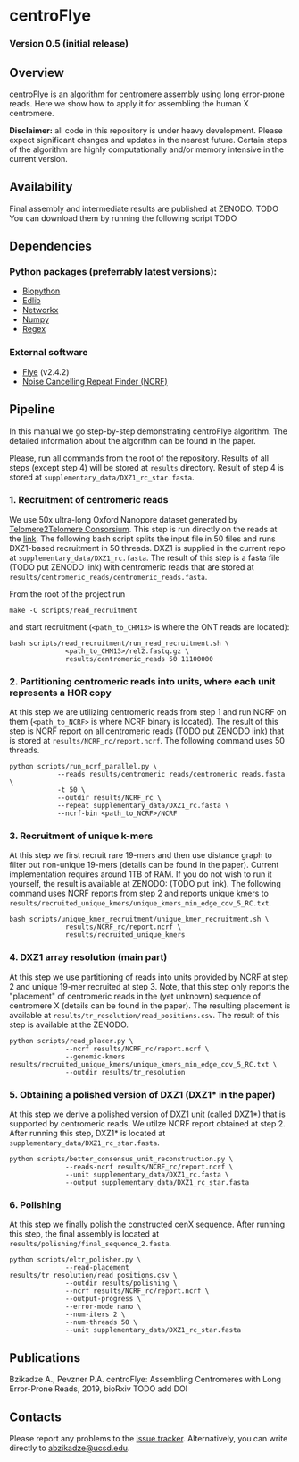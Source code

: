 # centroFlye

### Version 0.5 (initial release)
## Overview
centroFlye is an algorithm for centromere assembly using long error-prone reads.
Here we show how to apply it for assembling the human X centromere.
 
**Disclaimer:** all code in this repository is under heavy development.
Please expect significant changes and updates in the nearest future.
Certain steps of the algorithm are highly computationally and/or memory intensive in the current version.


## Availability
Final assembly and intermediate results are published at ZENODO. TODO
You can download them by running the following script TODO


## Dependencies
### Python packages (preferrably latest versions):
+ [Biopython](https://pypi.org/project/biopython/)
+ [Edlib](https://pypi.org/project/edlib/)
+ [Networkx](https://pypi.org/project/networkx/)
+ [Numpy](https://pypi.org/project/numpy/)
+ [Regex](https://pypi.org/project/regex/)

### External software
+ [Flye](https://github.com/fenderglass/Flye) (v2.4.2)
+ [Noise Cancelling Repeat Finder (NCRF)](https://github.com/makovalab-psu/NoiseCancellingRepeatFinder)


## Pipeline
In this manual we go step-by-step demonstrating centroFlye algorithm.
The detailed information about the algorithm can be found in the paper.

Please, run all commands from the root of the repository.
Results of all steps (except step 4) will be stored at `results` directory.
Result of step 4 is stored at ``supplementary_data/DXZ1_rc_star.fasta``.

### 1. Recruitment of centromeric reads

We use 50x ultra-long Oxford Nanopore dataset generated by [Telomere2Telomere Consorsium](https://github.com/nanopore-wgs-consortium/CHM13). 
This step is run directly on the reads at the [link](https://s3.amazonaws.com/nanopore-human-wgs/chm13/nanopore/rel2/rel2.fastq.gz).
The following bash script splits the input file in 50 files and runs DXZ1-based recruitment in 50 threads.
DXZ1 is supplied in the current repo at ``supplementary_data/DXZ1_rc.fasta``.
The result of this step is a fasta file (TODO put ZENODO link) with centromeric reads that are stored at ``results/centromeric_reads/centromeric_reads.fasta``.

From the root of the project run 
```
make -C scripts/read_recruitment
```
and start recruitment (`<path_to_CHM13>` is where the ONT reads are located):
```
bash scripts/read_recruitment/run_read_recruitment.sh \
              <path_to_CHM13>/rel2.fastq.gz \
              results/centromeric_reads 50 11100000
```

### 2. Partitioning centromeric reads into units, where each unit represents a HOR copy
At this step we are utilizing centromeric reads from step 1 and run NCRF on them (``<path_to_NCRF>`` is where NCRF binary is located).
The result of this step is NCRF report on all centromeric reads (TODO put ZENODO link) that is stored at ``results/NCRF_rc/report.ncrf``.
The following command uses 50 threads.

```
python scripts/run_ncrf_parallel.py \
            --reads results/centromeric_reads/centromeric_reads.fasta \
            -t 50 \
            --outdir results/NCRF_rc \
            --repeat supplementary_data/DXZ1_rc.fasta \
            --ncrf-bin <path_to_NCRF>/NCRF
```

### 3. Recruitment of unique k-mers
At this step we first recruit rare 19-mers and then use distance graph to filter out non-unique 19-mers (details can be found in the paper).
Current implementation requires around 1TB of RAM.
If you do not wish to run it yourself, the result is available at ZENODO: (TODO put link).
The following command uses NCRF reports from step 2 and reports unique kmers to ``results/recruited_unique_kmers/unique_kmers_min_edge_cov_5_RC.txt``.

```
bash scripts/unique_kmer_recruitment/unique_kmer_recruitment.sh \
              results/NCRF_rc/report.ncrf \
              results/recruited_unique_kmers
```

### 4. DXZ1 array resolution (main part)
At this step we use partitioning of reads into units provided by NCRF at step 2 and unique 19-mer recruited at step 3.
Note, that this step only reports the "placement" of centromeric reads in the (yet unknown) sequence of centromere X (details can be found in the paper).
The resulting placement is available at ``results/tr_resolution/read_positions.csv``.
The result of this step is available at the ZENODO.

```
python scripts/read_placer.py \
              --ncrf results/NCRF_rc/report.ncrf \
              --genomic-kmers results/recruited_unique_kmers/unique_kmers_min_edge_cov_5_RC.txt \
              --outdir results/tr_resolution
```

### 5. Obtaining a polished version of DXZ1 (DXZ1* in the paper)
At this step we derive a polished version of DXZ1 unit (called DXZ1*) that is supported by centromeric reads.
We utilze NCRF report obtained at step 2.
After running this step, DXZ1* is located at ``supplementary_data/DXZ1_rc_star.fasta``.

```
python scripts/better_consensus_unit_reconstruction.py \
              --reads-ncrf results/NCRF_rc/report.ncrf \
              --unit supplementary_data/DXZ1_rc.fasta \
              --output supplementary_data/DXZ1_rc_star.fasta
```

### 6. Polishing
At this step we finally polish the constructed cenX sequence.
After running this step, the final assembly is located at ``results/polishing/final_sequence_2.fasta``.

```
python scripts/eltr_polisher.py \
              --read-placement results/tr_resolution/read_positions.csv \
              --outdir results/polishing \
              --ncrf results/NCRF_rc/report.ncrf \
              --output-progress \
              --error-mode nano \
              --num-iters 2 \
              --num-threads 50 \
              --unit supplementary_data/DXZ1_rc_star.fasta
```

## Publications
Bzikadze A., Pevzner P.A. centroFlye: Assembling Centromeres with Long Error-Prone Reads, 2019, bioRxiv TODO add DOI

## Contacts
Please report any problems to the [issue tracker](https://github.com/seryrzu/centroFlye/issues).
Alternatively, you can write directly to [abzikadze@ucsd.edu](mailto:abzikadze@ucsd.edu).
